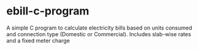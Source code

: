# ebill-c-program
A simple C program to calculate electricity bills based on units consumed and connection type (Domestic or Commercial). Includes slab-wise rates and a fixed meter charge
